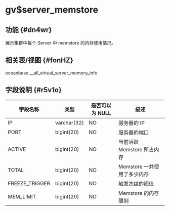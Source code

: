 gv$server_memstore 
=======================================



功能 {#dn4wr}
-----------

展示集群中每个 Server 中 memstore 的内存使用情况。

相关表/视图 {#fonHZ}
---------------

oceanbase.__all_virtual_server_memory_info

字段说明 {#r5v1o}
-------------



|    **字段名称**    |   **类型**    | **是否可以为 NULL** |       **描述**       |
|----------------|-------------|----------------|--------------------|
| IP             | varchar(32) | NO             | 服务器的 IP            |
| PORT           | bigint(20)  | NO             | 服务器的端口             |
| ACTIVE         | bigint(20)  | NO             | 当前活跃 Memstore 所占内存 |
| TOTAL          | bigint(20)  | NO             | Memstore 一共使用了多少内存 |
| FREEZE_TRIGGER | bigint(20)  | NO             | 触发冻结的阈值            |
| MEM_LIMIT      | bigint(20)  | NO             | Memstore 的内存限制     |


